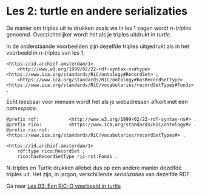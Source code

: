# Les 2: turtle en andere serializaties
De manier om triples uit te drukken zoals we in les 1 zagen wordt _n-triples_ genoemd. Overzichtelijker wordt het als je triples uitdrukt in _turtle_.

In de onderstaande voorbeelden zijn dezelfde triples uitgedrukt als in het voorbeeld in n-triples van les 1.
```
<https://id.archief.amsterdam/1> 
	<http://www.w3.org/1999/02/22-rdf-syntax-ns#type> <https://www.ica.org/standards/RiC/ontology#RecordSet> ;
	<https://www.ica.org/standards/RiC/ontology#hasRecordSetType> <https://www.ica.org/standards/RiC/vocabularies/recordSetTypes#Fonds> .
```

Echt leesbaar voor mensen wordt het als je webadressen afkort met een _namespace_.

```
@prefix rdf:           <http://www.w3.org/1999/02/22-rdf-syntax-ns#> .
@prefix rico:          <https://www.ica.org/standards/RiC/ontology#> .
@prefix ric-rst:       <https://www.ica.org/standards/RiC/vocabularies/recordSetTypes#> .

<https://id.archief.amsterdam/1> 
	rdf:type rico:RecordSet ;
	rico:hasRecordSetType ric-rst:Fonds .
```

N-triples en Turtle drukken allebei dus op een andere manier dezelfde triples uit. Het zijn, in jargon, verschillende _serializaties_ van dezelfde RDF.

Ga naar [Les 03: Een RiC-O voorbeeld in turtle](les03.md)
